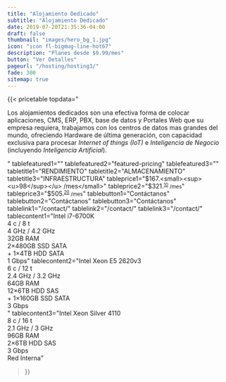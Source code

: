 ```yaml
---
title: "Alojamiento Dedicado"
subtitle: "Alojamiento Dedicado"
date: 2019-07-20T21:35:36-04:00
draft: false
thumbnail: "images/hero_bg_1.jpg"
icon: "icon fl-bigmug-line-hot67"
description: "Planes desde $9.99/mes"
button: "Ver Detalles"
pageurl: "/hosting/hosting3/"
fade: 300
sitemap: true
---
```


{{< pricetable 
topdata="<p>Los alojamientos dedicados son una efectiva forma de colocar aplicaciones, CMS, ERP, PBX, base de datos y Portales Web que su empresa requiera, trabajamos con los centros de datos mas grandes del mundo, ofreciendo Hardware de última generación, con capacidad exclusiva para procesar <i>Internet of things (IoT)</i> e <i>Inteligencia de Negocio</i> (incluyendo <i>Inteligencia Artificial</i>).</p>"
tablefeatured1="" tablefeatured2="featured-pricing" tablefeatured3="" 
tabletitle1="RENDIMIENTO" tabletitle2="ALMACENAMIENTO" tabletitle3="INFRAESTRUCTURA" 
tableprice1="$167.<small><sup><u>98</sup></u> /mes</small>" tableprice2="$321.<small><sup><u>10</sup></u> /mes</small>" tableprice3="$505.<small><sup><u>20</sup></u> /mes</small>"
tablebutton1="Contáctanos" tablebutton2="Contáctanos" tablebutton3="Contáctanos" 
tablelink1="/contact/" tablelink2="/contact/" tablelink3="/contact/" 
tablecontent1="Intel i7-6700K<br>4 c / 8 t<br>4  GHz / 4.2  GHz<br>32GB RAM<br>2×480GB SSD SATA<br>+ 1×4TB HDD SATA<br>1 Gbps" 
tablecontent2="Intel Xeon E5 2620v3<br>6 c / 12 t<br>2.4  GHz / 3.2  GHz<br>64GB RAM<br>12×6TB HDD SAS <br>+ 1×160GB SSD SATA<br>3 Gbps<br>" 
tablecontent3="Intel Xeon Silver 4110<br>8 c / 16 t<br>2.1 GHz / 3 GHz<br>96GB RAM<br>2×6TB HDD SAS<br>3 Gbps<br>Red Interna" 


 >}}